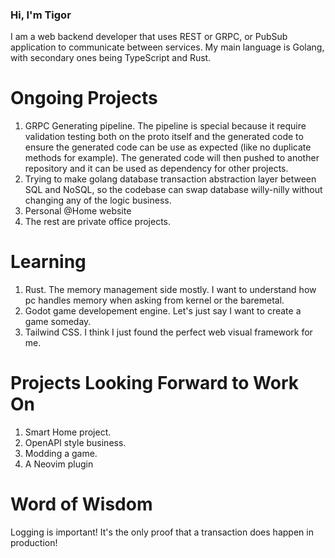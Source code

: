 ### Hi, I'm Tigor

I am a web backend developer that uses REST or GRPC, or PubSub application to communicate between services. My main language is Golang, with secondary ones being TypeScript and Rust.

# Ongoing Projects

1. GRPC Generating pipeline. The pipeline is special because it require validation testing both on the proto itself and the generated code to ensure the generated code can be use as expected (like no duplicate methods for example). The generated code will then pushed to another repository and it can be used as dependency for other projects.
2. Trying to make golang database transaction abstraction layer between SQL and NoSQL, so the codebase can swap database willy-nilly without changing any of the logic business.
3. Personal @Home website
4. The rest are private office projects.

# Learning

1. Rust. The memory management side mostly. I want to understand how pc handles memory when asking from kernel or the baremetal.
2. Godot game developement engine. Let's just say I want to create a game someday.
3. Tailwind CSS. I think I just found the perfect web visual framework for me.

# Projects Looking Forward to Work On

1. Smart Home project.
2. OpenAPI style business.
3. Modding a game.
4. A Neovim plugin

# Word of Wisdom

Logging is important! It's the only proof that a transaction does happen in production!
